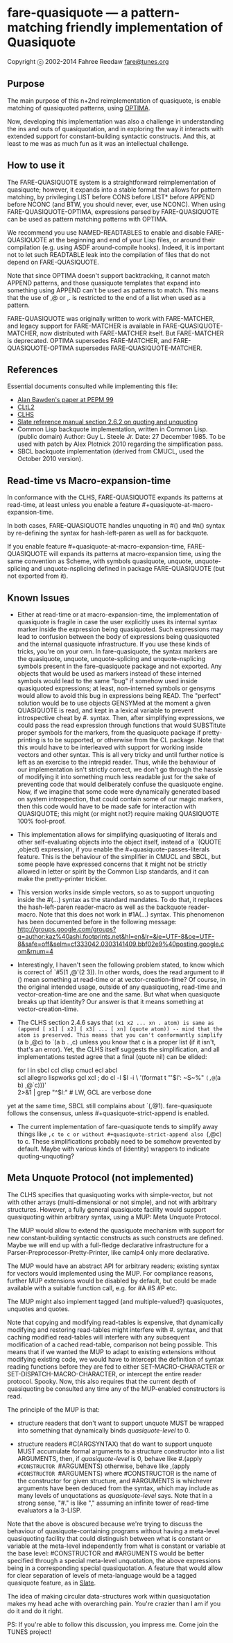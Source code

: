 fare-quasiquote — a pattern-matching friendly implementation of Quasiquote
==========================================================================

Copyright ⓒ 2002-2014 Fahree Reedaw <fare@tunes.org>


Purpose
-------

The main purpose of this n+2nd reimplementation of quasiquote,
is enable matching of quasiquoted patterns, using
[OPTIMA](https://github.com/m2ym/optima/).

Now, developing this implementation was also a challenge in understanding
the ins and outs of quasiquotation, and in exploring the way it interacts
with extended support for constant-building syntactic constructs.
And this, at least to me was as much fun as it was an intellectual challenge.


How to use it
-------------

The FARE-QUASIQUOTE system is a straightforward reimplementation of quasiquote;
however, it expands into a stable format that allows for pattern matching,
by privileging LIST before CONS before LIST* before APPEND before NCONC
(and BTW, you should never, ever, use NCONC).
When using FARE-QUASIQUOTE-OPTIMA, expressions parsed by FARE-QUASIQUOTE
can be used as pattern matching patterns with OPTIMA.

We recommend you use NAMED-READTABLES to enable and disable FARE-QUASIQUOTE
at the beginning and end of your Lisp files,
or around their compilation (e.g. using ASDF around-compile hooks).
Indeed, it is important not to let such READTABLE leak into
the compilation of files that do not depend on FARE-QUASIQUOTE.

Note that since OPTIMA doesn't support backtracking,
it cannot match APPEND patterns, and those quasiquote templates that
expand into something using APPEND can't be used as patterns to match.
This means that the use of ,@ or ,. is restricted to the end of a list
when used as a pattern.

FARE-QUASIQUOTE was originally written to work with FARE-MATCHER,
and legacy support for FARE-MATCHER is available in FARE-QUASIQUOTE-MATCHER,
now distributed with FARE-MATCHER itself. But FARE-MATCHER is deprecated.
OPTIMA supersedes FARE-MATCHER, and
FARE-QUASIQUOTE-OPTIMA supersedes FARE-QUASIQUOTE-MATCHER.


References
----------

Essential documents consulted while implementing this file:

  * [Alan Bawden's paper at PEPM 99](http://www.bawden.org/ftp/pepm99.ps.gz)
  * [CLtL2](http://www.supelec.fr/docs/cltl/clm/node367.html)
  * [CLHS](http://www.lisp.org/HyperSpec/Body/sec_2-4-6.html)
  * [Slate reference manual section 2.6.2 on quoting and unquoting](http://slate.tunes.org/doc/progman/node12.html#SECTION00046200000000000000)
  * Common Lisp backquote implementation, written in Common Lisp. (public domain)
     Author: Guy L. Steele Jr.     Date: 27 December 1985.
     To be used with patch by Alex Plotnick 2010 regarding the simplification pass.
  * SBCL backquote implementation (derived from CMUCL, used the October 2010 version).


Read-time vs Macro-expansion-time
---------------------------------

In conformance with the CLHS, FARE-QUASIQUOTE expands its patterns at read-time,
at least unless you enable a feature #+quasiquote-at-macro-expansion-time.

In both cases, FARE-QUASIQUOTE handles unquoting in #() and #n() syntax
by re-defining the syntax for hash-left-paren as well as for backquote.

If you enable feature #+quasiquote-at-macro-expansion-time,
FARE-QUASIQUOTE will expands its patterns at macro-expansion time,
using the same convention as Scheme, with symbols
quasiquote, unquote, unquote-splicing and unquote-nsplicing
defined in package FARE-QUASIQUOTE (but not exported from it).


Known Issues
------------

* Either at read-time or at macro-expansion-time,
 the implementation of quasiquote is fragile
 in case the user explicitly uses its internal syntax marker
 inside the expression being quasiquoted.
 Such expressions may lead to confusion between the body of expressions
 being quasiquoted and the internal quasiquote infrastructure.
 If you use these kinds of tricks, you're on your own.
 In fare-quasiquote, the syntax markers are the
 quasiquote, unquote, unquote-splicing and unquote-nsplicing symbols
 present in the fare-quasiquote package and not exported.
 Any objects that would be used as markers instead of these interned symbols
 would lead to the same "bug" if somehow used inside quasiquoted expressions;
 at least, non-interned symbols or gensyms would allow to avoid this bug
 in expressions being READ. The "perfect" solution would be to use
 objects GENSYMed at the moment a given QUASIQUOTE is read,
 and kept in a lexical variable to prevent introspective cheat by #. syntax.
 Then, after simplifying expressions, we could pass the read expression
 through functions that would SUBSTitute proper symbols for the markers,
 from the quasiquote package if pretty-printing is to be supported,
 or otherwise from the CL package.
 Note that this would have to be interleaved with support for working
 inside vectors and other syntax. This is all very tricky
 and until further notice is left as an exercise to the intrepid reader.
 Thus, while the behaviour of our implementation isn't strictly correct,
 we don't go through the hassle of modifying it into something
 much less readable just for the sake of preventing code that would
 deliberately confuse the quasiquote engine.
 Now, if we imagine that some code were dynamically generated
 based on system introspection, that could contain some of our magic markers,
 then this code would have to be made safe for interaction with QUASIQUOTE;
 this might (or might not?) require making QUASIQUOTE 100% fool-proof.

* This implementation allows for simplifying quasiquoting of literals
 and other self-evaluating objects into the object itself,
 instead of a `(QUOTE ,object) expression,
 if you enable the #+quasiquote-passes-literals feature.
 This is the behaviour of the simplifier in CMUCL and SBCL,
 but some people have expressed concerns that it might not be
 strictly allowed in letter or spirit by the Common Lisp standards,
 and it can make the pretty-printer trickier.

* This version works inside simple vectors, so as to support
 unquoting inside the #(...) syntax as the standard mandates.
 To do that, it replaces the hash-left-paren reader-macro
 as well as the backquote reader-macro.
 Note that this does not work in #1A(...) syntax.
 This phenomenon has been documented before in the following message:
	http://groups.google.com/groups?q=author:kaz%40ashi.footprints.net&hl=en&lr=&ie=UTF-8&oe=UTF-8&safe=off&selm=cf333042.0303141409.bbf02e9%40posting.google.com&rnum=4

* Interestingly, I haven't seen the following problem stated, to know which is
 correct of `#5(1 ,@'(2 3)). In other words, does the read argument to #()
 mean something at read-time or at vector-creation-time?
 Of course, in the original intended usage, outside of any quasiquoting,
 read-time and vector-creation-time are one and the same.
 But what when quasiquote breaks up that identity?
 Our answer is that it means something at vector-creation-time.

* The CLHS section 2.4.6 says that `(x1 x2 ... xn . atom) is same as
 (append [ x1] [ x2] [ x3] ... [ xn] (quote atom)) -- mind that the atom is preserved.
 This means that you can't conformantly simplify `(a b ,@c) to `(a b . ,c)
 unless you know that c is a proper list (if it isn't, that's an error).
 Yet, the CLHS itself suggests the simplification, and all implementations tested
 agree that a final (quote nil) can be elided:

	for l in sbcl ccl clisp cmucl ecl abcl \
                 scl allegro lispworks gcl xcl ; do
	  cl -l $l -i \
	 '(format t "'$l': ~S~%" `(,@`(a b) ,@`c)))' \
	  2>&1 | grep "^$l:" # LW, GCL are verbose
	done

 yet at the same time, SBCL still complains about `(,@1).
 fare-quasiquote follows the consensus, unless #+quasiquote-strict-append is enabled.

 * The current implementation of fare-quasiquote tends to simplify away things
   like `,c to c or without #+quasiquote-strict-append also `(,@c) to c.
   These simplifications probably need to be somehow prevented by default.
   Maybe with various kinds of (identity) wrappers to indicate quoting-unquoting?


Meta Unquote Protocol (not implemented)
---------------------------------------

The CLHS specifies that quasiquoting works with simple-vector,
but not with other arrays (multi-dimensional or not simple),
and not with arbitrary structures.
However, a fully general quasiquote facility
would support quasiquoting within arbitrary syntax,
using a MUP: Meta Unquote Protocol.

The MUP would allow to extend the quasiquote mechanism with support
for new constant-building syntactic constructs as such constructs are defined.
Maybe we will end up with a full-fledge declarative infrastructure
for a Parser-Preprocessor-Pretty-Printer, like camlp4 only more declarative.

The MUP would have an abstract API for arbitrary readers;
existing syntax for vectors would implemented using the MUP.
For compliance reasons, further MUP extensions would be disabled by default,
but could be made available with a suitable function call,
e.g. for #A #S #P etc.

The MUP might also implement tagged (and multiple-valued?) quasiquotes, unquotes and quotes.

Note that copying and modifying read-tables is expensive,
that dynamically modifying and restoring read-tables might interfere with #. syntax,
and that caching modified read-tables will interfere with any subsequent modification
of a cached read-table, comparison not being possible.
This means that if we wanted the MUP to adapt to existing extensions
without modifying existing code, we would have to intercept the definition
of syntax reading functions before they are fed to either SET-MACRO-CHARACTER
or SET-DISPATCH-MACRO-CHARACTER, or intercept the entire reader protocol. Spooky.
Now, this also requires that the current depth of quasiquoting be consulted
any time any of the MUP-enabled constructors is read.

The principle of the MUP is that:

 * structure readers that don't want to support unquote MUST be wrapped into
  something that dynamically binds *quasiquote-level* to 0.

 * structure readers #C(ARGSYNTAX) that do want to support unquote
  MUST accumulate formal arguments to a structure constructor
  into a list ARGUMENTS, then, if *quasiquote-level* is 0, behave like
    #.(apply `#CONSTRUCTOR `#ARGUMENTS)
  otherwise, behave like
    ,(apply `#CONSTRUCTOR `#ARGUMENTS)
  where #CONSTRUCTOR is the name of the constructor for given structure,
  and #ARGUMENTS is whichever arguments have been deduced from the syntax,
  which may include as many levels of unquotations as *quasiquote-level* says.
  Note that in a strong sense, "#." is like "," assuming an infinite tower of
  read-time evaluators a la 3-LISP.

Note that the above is obscured because we're trying to discuss
the behaviour of quasiquote-containing programs without having
a meta-level quasiquoting facility that could distinguish
between what is constant or variable at the meta-level independently from
what is constant or variable at the base level: #CONSTRUCTOR and #ARGUMENTS
would be better specified through a special meta-level unquotation,
the above expressions being in a corresponding special quasiquotation.
A feature that would allow for clear separation of levels of meta-language
would be a tagged quasiquote feature, as in [Slate](http://slate-language.org/).

The idea of making circular data-structures work within quasiquotation
makes my head ache with overarching pain.
You're crazier than I am if you do it and do it right.

PS: If you're able to follow this discussion, you impress me.
Come join the TUNES project!

